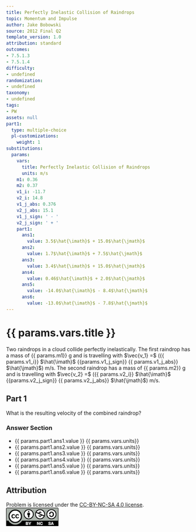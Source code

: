 ```yaml
---
title: Perfectly Inelastic Collision of Raindrops
topic: Momentum and Impulse
author: Jake Bobowski
source: 2012 Final Q2
template_version: 1.0
attribution: standard
outcomes:
- 7.5.1.3
- 7.5.1.4
difficulty:
- undefined
randomization:
- undefined
taxonomy:
- undefined
tags:
- PW
assets: null
part1:
  type: multiple-choice
  pl-customizations:
    weight: 1
substitutions:
  params:
    vars:
      title: Perfectly Inelastic Collision of Raindrops
      units: m/s
    m1: 0.36
    m2: 0.37
    v1_i: -11.7
    v2_i: 14.8
    v1_j_abs: 0.376
    v2_j_abs: 15.1
    v1_j_sign: ' - '
    v2_j_sign: ' + '
    part1:
      ans1:
        value: 3.5$\hat{\imath}$ + 15.0$\hat{\jmath}$
      ans2:
        value: 1.7$\hat{\imath}$ + 7.5$\hat{\jmath}$
      ans3:
        value: 3.4$\hat{\imath}$ + 15.0$\hat{\jmath}$
      ans4:
        value: 0.46$\hat{\imath}$ + 2.0$\hat{\jmath}$
      ans5:
        value: -14.0$\hat{\imath}$ - 8.4$\hat{\jmath}$
      ans6:
        value: -13.0$\hat{\imath}$ - 7.8$\hat{\jmath}$
---
```

# {{ params.vars.title }}
Two raindrops in a cloud collide perfectly inelastically. The first raindrop has a mass of {{ params.m1}} g and is travelling with $\vec{v_1} =$ ({{ params.v1_i}} $\hat{\imath}$ {{params.v1_j_sign}} {{ params.v1_j_abs}} $\hat{\jmath}$) m/s.
The second raindrop has a mass of {{ params.m2}} g and is travelling with $\vec{v_2} =$ ({{ params.v2_i}} $\hat{\imath}$ {{params.v2_j_sign}} {{ params.v2_j_abs}} $\hat{\jmath}$) m/s.

## Part 1

What is the resulting velocity of the combined raindrop?

### Answer Section

- {{ params.part1.ans1.value }} {{ params.vars.units}}
- {{ params.part1.ans2.value }} {{ params.vars.units}}
- {{ params.part1.ans3.value }} {{ params.vars.units}}
- {{ params.part1.ans4.value }} {{ params.vars.units}}
- {{ params.part1.ans5.value }} {{ params.vars.units}}
- {{ params.part1.ans6.value }} {{ params.vars.units}}

## Attribution

Problem is licensed under the [CC-BY-NC-SA 4.0 license](https://creativecommons.org/licenses/by-nc-sa/4.0/).<br> ![The Creative Commons 4.0 license requiring attribution-BY, non-commercial-NC, and share-alike-SA license.](https://raw.githubusercontent.com/firasm/bits/master/by-nc-sa.png)
